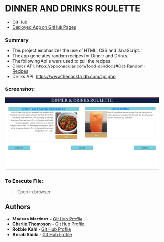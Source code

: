 # DINNER AND DRINKS ROULETTE

* [Git Hub](https://github.com/soulslurpee/dinner-and-drinks)
* [Deployed App on GitHub Pages](https://soulslurpee.github.io/dinner-and-drinks/)


### Summary
* This project emphasizes the use of HTML, CSS and JavaScript.
* The app generates random recipes for Dinner and Drinks.
* The following Api's were used to pull the recipes:
* Dinner API: https://spoonacular.com/food-api/docs#Get-Random-Recipes
* Drinks API: https://www.thecocktaildb.com/api.php


### Screenshot:
![Dinner-And-Drinks](./assets/images/group-project.png)


### To Execute File:
> Open in browser


## Authors

* **Marissa Martinez** - [Git Hub Profile](https://github.com/magical91)
* **Charlie Thompson** - [Git Hub Profile](https://github.com/soulslurpee) 
* **Robbie Kahl** - [Git Hub Profile](https://github.com/shorty008) 
* **Ansab Sidiki** - [Git Hub Profile](https://github.com/asidiki) 

